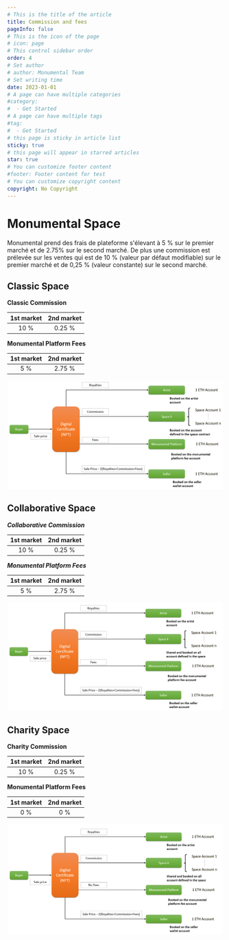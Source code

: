 ```yaml
---
# This is the title of the article
title: Commission and fees
pageInfo: false
# This is the icon of the page
# icon: page
# This control sidebar order
order: 4
# Set author
# author: Monumental Team
# Set writing time
date: 2023-01-01
# A page can have multiple categories
#category:
#  - Get Started
# A page can have multiple tags
#tag:
#  - Get Started
# this page is sticky in article list
sticky: true
# this page will appear in starred articles
star: true
# You can customize footer content
#footer: Footer content for test
# You can customize copyright content
copyright: No Copyright
---
```


# Monumental Space
Monumental prend des frais de plateforme s'élevant à  5 % sur le premier marché et de 2.75% sur le second marché. 
De plus une commission est prélevée sur les ventes qui est de 10 % (valeur par défaut modifiable) sur le premier marché et de 0,25 % (valeur constante) sur le second marché.


## Classic Space

**Classic Commission**

| 1st market| 2nd market|
|:-----:|:-----:|
| 10 % | 0.25 % |

**Monumental Platform Fees**

| 1st market| 2nd market|
|:-----:|:-----:|
| 5 % | 2.75 % |

![Space Classic](/spaceClassic.png)


## Collaborative Space


***Collaborative Commission***

| 1st market| 2nd market|
|:-----:|:-----:|
| 10 % | 0.25 % |

***Monumental Platform Fees***

| 1st market| 2nd market|
|:-----:|:-----:|
| 5 % | 2.75 % |


![Space Collaborative](/spaceCollaborative.png)


## Charity Space

**Charity Commission**

| 1st market| 2nd market|
|:-----:|:-----:|
| 10 % | 0.25 % |

**Monumental Platform Fees**

| 1st market| 2nd market|
|:-----:|:-----:|
| 0 % | 0 % |

![Space Charity](/spaceCharity.png)
